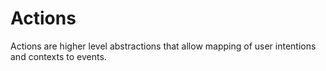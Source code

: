 # Actions

Actions are higher level abstractions that allow mapping of user intentions and contexts to events.
